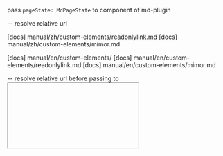 pass `pageState: MdPageState` to component of md-plugin

<readonlylink> -- resolve relative url

[docs] manual/zh/custom-elements/readonlylink.md
[docs] manual/zh/custom-elements/mimor.md

[docs] manual/en/custom-elements/
[docs] manual/en/custom-elements/readonlylink.md
[docs] manual/en/custom-elements/mimor.md

<mimor> -- resolve relative url before passing to <iframe>

- http://localhost:5173/articles/http://localhost:5173/contents/examples/mimor.md

- md-plugin takes url

[docs] about <mimor>

[bug] fix list style on mobile:

- example https://readonly.link/manuals/https://mimor.app/contents/manual/zh.json/-/intro.md

[bug] `/authors` should handle http error

[md] support footnote

# author

> An author can have many pages -- not just homepage.

[author] `State` has `path`
[author] `AuthorConfig` has optional `src`

# history

[history] store visited links to `localStorage`

# md-plugin

> For https://readonly.link/books/https://cicada-monologues.netlify.app/book.json

[md-plugin] `<poem-vertical>`
[md-plugin] `<question>`
[md-plugin] `<answer>`

# later

[refactor] improve `@xieyuheng/postmark` API

[md] add katex extensions back
